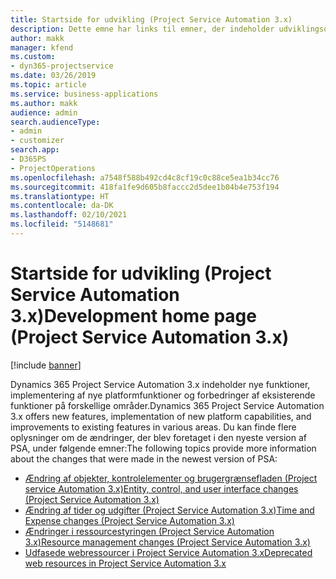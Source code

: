 ```yaml
---
title: Startside for udvikling (Project Service Automation 3.x)
description: Dette emne har links til emner, der indeholder udviklingsoplysninger om Dynamics 365 Project Service Automation (PSA) version 3.x.
author: makk
manager: kfend
ms.custom:
- dyn365-projectservice
ms.date: 03/26/2019
ms.topic: article
ms.service: business-applications
ms.author: makk
audience: admin
search.audienceType:
- admin
- customizer
search.app:
- D365PS
- ProjectOperations
ms.openlocfilehash: a7548f588b492cd4c8cf19c0c88ce5ea1b34cc76
ms.sourcegitcommit: 418fa1fe9d605b8faccc2d5dee1b04b4e753f194
ms.translationtype: HT
ms.contentlocale: da-DK
ms.lasthandoff: 02/10/2021
ms.locfileid: "5148681"
---
```

# <a name="development-home-page-project-service-automation-3x"></a><span data-ttu-id="8a0e8-103">Startside for udvikling (Project Service Automation 3.x)</span><span class="sxs-lookup"><span data-stu-id="8a0e8-103">Development home page (Project Service Automation 3.x)</span></span>

[!include [banner](../../includes/psa-now-project-operations.md)]

<span data-ttu-id="8a0e8-104">Dynamics 365 Project Service Automation 3.x indeholder nye funktioner, implementering af nye platformfunktioner og forbedringer af eksisterende funktioner på forskellige områder.</span><span class="sxs-lookup"><span data-stu-id="8a0e8-104">Dynamics 365 Project Service Automation 3.x offers new features, implementation of new platform capabilities, and improvements to existing features in various areas.</span></span> <span data-ttu-id="8a0e8-105">Du kan finde flere oplysninger om de ændringer, der blev foretaget i den nyeste version af PSA, under følgende emner:</span><span class="sxs-lookup"><span data-stu-id="8a0e8-105">The following topics provide more information about the changes that were made in the newest version of PSA:</span></span>

- [<span data-ttu-id="8a0e8-106">Ændring af objekter, kontrolelementer og brugergrænsefladen (Project service Automation 3.x)</span><span class="sxs-lookup"><span data-stu-id="8a0e8-106">Entity, control, and user interface changes (Project Service Automation 3.x)</span></span>](../developer-guides/entity-changes-v3.x.md)
- [<span data-ttu-id="8a0e8-107">Ændring af tider og udgifter (Project Service Automation 3.x)</span><span class="sxs-lookup"><span data-stu-id="8a0e8-107">Time and Expense changes (Project Service Automation 3.x)</span></span>](../developer-guides/time-expense-changes-v3.x.md)
- [<span data-ttu-id="8a0e8-108">Ændringer i ressourcestyringen (Project Service Automation 3.x)</span><span class="sxs-lookup"><span data-stu-id="8a0e8-108">Resource management changes (Project Service Automation 3.x)</span></span>](../developer-guides/resource-management-changes-v3.x.md)
- [<span data-ttu-id="8a0e8-109">Udfasede webressourcer i Project Service Automation 3.x</span><span class="sxs-lookup"><span data-stu-id="8a0e8-109">Deprecated web resources in Project Service Automation 3.x</span></span>](../developer-guides/web-resources-deprecated-v3.x.md)

